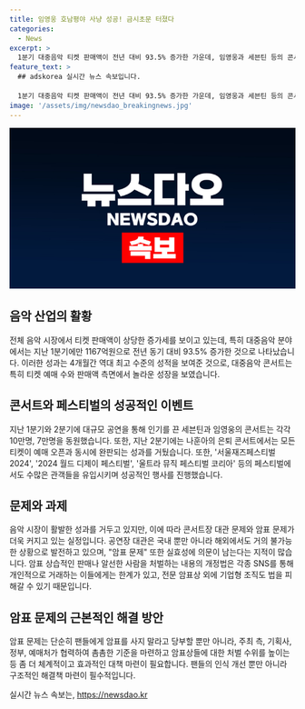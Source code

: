 ```yaml
---
title: 임영웅 호남평야 사냥 성공! 금시초문 터졌다
categories:
  - News
excerpt: >
  1분기 대중음악 티켓 판매액이 전년 대비 93.5% 증가한 가운데, 임영웅과 세븐틴 등의 콘서트가 흥행을 이루며 이슈를 더하고 있다. 한편 2분기의 페스티벌 열풍도 계속되고 있으나, 공연장 대관과 암표 문제 등이 숙제로 남아있는 상황이다. 암표 문제에 대한 실효성과 주최측, 기획사, 정부의 공동 노력이 필요하며, 공연장 대관 문제도 해결이 어려운 실정이다.
feature_text: >
  ## adskorea 실시간 뉴스 속보입니다.

  1분기 대중음악 티켓 판매액이 전년 대비 93.5% 증가한 가운데, 임영웅과 세븐틴 등의 콘서트가 흥행을 이루며 이슈를 더하고 있다. 한편 2분기의 페스티벌 열풍도 계속되고 있으나, 공연장 대관과 암표 문제 등이 숙제로 남아있는 상황이다. 암표 문제에 대한 실효성과 주최측, 기획사, 정부의 공동 노력이 필요하며, 공연장 대관 문제도 해결이 어려운 실정이다.
image: '/assets/img/newsdao_breakingnews.jpg'
---
```


<p><img src="/assets/img/newsdao_breakingnews.jpg" alt="adskorea 속보" /></p>

<h2 data-ke-size="size26">음악 산업의 활황</h2>

<p>전체 음악 시장에서 티켓 판매액이 상당한 증가세를 보이고 있는데, 특히 대중음악 분야에서는 지난 1분기에만 1167억원으로 전년 동기 대비 93.5% 증가한 것으로 나타났습니다. 이러한 성과는 4개월간 역대 최고 수준의 성적을 보여준 것으로, 대중음악 콘서트는 특히 티켓 예매 수와 판매액 측면에서 놀라운 성장을 보였습니다.</p>

<p data-ke-size="size16"></p>

<h2 data-ke-size="size26">콘서트와 페스티벌의 성공적인 이벤트</h2>

<p>지난 1분기와 2분기에 대규모 공연을 통해 인기를 끈 세븐틴과 임영웅의 콘서트는 각각 10만명, 7만명을 동원했습니다. 또한, 지난 2분기에는 나훈아의 은퇴 콘서트에서는 모든 티켓이 예매 오픈과 동시에 완판되는 성과를 거뒀습니다. 또한, '서울재즈페스티벌 2024', '2024 월드 디제이 페스티벌', '울트라 뮤직 페스티벌 코리아' 등의 페스티벌에서도 수많은 관객들을 유입시키며 성공적인 행사를 진행했습니다.</p>

<p data-ke-size="size16"></p>

<h2 data-ke-size="size26">문제와 과제</h2>

<p>음악 시장이 활발한 성과를 거두고 있지만, 이에 따라 콘서트장 대관 문제와 암표 문제가 더욱 커지고 있는 실정입니다. 공연장 대관은 국내 뿐만 아니라 해외에서도 거의 불가능한 상황으로 발전하고 있으며, "암표 문제" 또한 실효성에 의문이 남는다는 지적이 많습니다. 암표 상습적인 판매나 알선한 사람을 처벌하는 내용의 개정법은 각종 SNS를 통해 개인적으로 거래하는 이들에게는 한계가 있고, 전문 암표상 외에 기업형 조직도 법을 피해갈 수 있기 때문입니다.</p>

<p data-ke-size="size16"></p>

<h2 data-ke-size="size26">암표 문제의 근본적인 해결 방안</h2>

<p>암표 문제는 단순히 팬들에게 암표를 사지 말라고 당부할 뿐만 아니라, 주최 측, 기획사, 정부, 예매처가 협력하여 촘촘한 기준을 마련하고 암표상들에 대한 처벌 수위를 높이는 등 좀 더 체계적이고 효과적인 대책 마련이 필요합니다. 팬들의 인식 개선 뿐만 아니라 구조적인 해결책 마련이 필수적입니다. </p>

<p data-ke-size="size16"></p>
실시간 뉴스 속보는, <a href="https://newsdao.kr" rel="dofollow">https://newsdao.kr</a>


